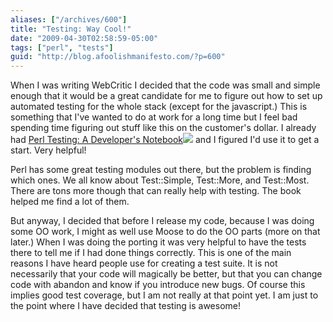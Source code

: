 ```yaml
---
aliases: ["/archives/600"]
title: "Testing: Way Cool!"
date: "2009-04-30T02:58:59-05:00"
tags: ["perl", "tests"]
guid: "http://blog.afoolishmanifesto.com/?p=600"
---
```

When I was writing WebCritic I decided that the code was small and simple enough
that it would be a great candidate for me to figure out how to set up automated
testing for the whole stack (except for the javascript.) This is something that
I've wanted to do at work for a long time but I feel bad spending time figuring
out stuff like this on the customer's dollar. I already had [Perl Testing: A
Developer's
Notebook](http://www.amazon.com/gp/product/0596100922?ie=UTF8&tag=afooman-20&linkCode=as2&camp=1789&creative=390957&creativeASIN=0596100922)![](http://www.assoc-amazon.com/e/ir?t=afooman-20&l=as2&o=1&a=0596100922)
and I figured I'd use it to get a start. Very helpful!

Perl has some great testing modules out there, but the problem is finding which
ones. We all know about Test::Simple, Test::More, and Test::Most. There are tons
more though that can really help with testing. The book helped me find a lot of
them.

But anyway, I decided that before I release my code, because I was doing some OO
work, I might as well use Moose to do the OO parts (more on that later.) When I
was doing the porting it was very helpful to have the tests there to tell me if
I had done things correctly. This is one of the main reasons I have heard people
use for creating a test suite. It is not necessarily that your code will
magically be better, but that you can change code with abandon and know if you
introduce new bugs. Of course this implies good test coverage, but I am not
really at that point yet. I am just to the point where I have decided that
testing is awesome!
